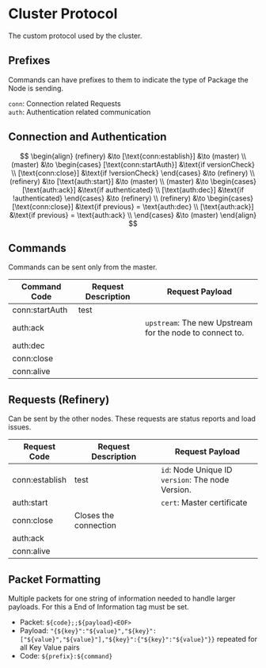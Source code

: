 # Cluster Protocol
The custom protocol used by the cluster.

## Prefixes
Commands can have prefixes to them to indicate the type of Package the Node is sending.

`conn`: Connection related Requests <br/>
`auth`: Authentication related communication

## Connection and Authentication
$$
\begin{align}
    (refinery) &\to [\text{conn:establish}] &\to (master) \\
    (master) &\to 
\begin{cases}
    [\text{conn:startAuth}] &\text{if versionCheck} \\
    [\text{conn:close}] &\text{if !versionCheck}
\end{cases} &\to (refinery) \\
    (refinery) &\to [\text{auth:start}] &\to (master) \\
    (master) &\to
    \begin{cases}
        [\text{auth:ack}] &\text{if authenticated}  \\
        [\text{auth:dec}] &\text{if !authenticated}
    \end{cases} &\to (refinery) \\
    (refinery) &\to 
    \begin{cases}
        [\text{conn:close}] &\text{if previous} = \text{auth:dec} \\
        [\text{auth:ack}] &\text{if previous} = \text{auth:ack} \\
    \end{cases} &\to (master)
\end{align}
$$

## Commands
Commands can be sent only from the master.

| Command Code   | Request Description | Request Payload                                          |
|----------------|---------------------|----------------------------------------------------------|
| conn:startAuth | test                |                                                          |
| auth:ack       |                     | `upstream`: The new Upstream for the node to connect to. |
| auth:dec       |                     |                                                          |
| conn:close     |                     |                                                          |
| conn:alive     |                     |                                                          |

## Requests (Refinery)
Can be sent by the other nodes. These requests are status reports and load issues.

| Request Code   | Request Description     | Request Payload                                          |
|----------------|-------------------------|----------------------------------------------------------|
| conn:establish | test                    | `id`: Node Unique ID <br /> `version`: The node Version. | 
| auth:start     |                         | `cert`: Master certificate                               |
| conn:close     | Closes the connection   |                                                          |
| auth:ack       |                         |                                                          |
| conn:alive     |                         |                                                          |

## Packet Formatting
Multiple packets for one string of information needed to handle larger payloads.
For this a End of Information tag must be set.

 * Packet: `${code};;${payload}<EOF>`
 * Payload: `"{${key}":"${value}","${key}":["${value}","${value}"],"${key}":{"${key}":"${value}"}}` repeated for all Key Value pairs
 * Code: `${prefix}:${command}`